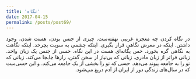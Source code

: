 ```yaml
---
title: 'نگاه'
date: 2017-04-15
permalink: /posts/post69/
---
```

<div align="justify" dir="rtl">

در نگاه کردن چه معجزه غریبی نهفته‌ست. چیزی از جنس بودن، هست شدن، وجود داشتن. اینکه در معرض نگاهی قرار بگیری. اینکه چشمی به سویت بچرخد. اینکه نگاهت به نگاهی گره بخورد. حس یگانه‌ای هست در این نگاه. حسی از جنس یک زبان واحد. زبانی فراتر از زبان مادری. زبانی که بی‌نیاز از سخن گفتن، رازها جابجا می‌کند. زبانی که تو را به جامعه پیوند می‌دهد. حسی که تو را بخشی از یک جامعه می‌کند. و این حسی‌ست که در سال‌های زندگی دور از ایران از آدم دریغ می‌شود.

</div>
